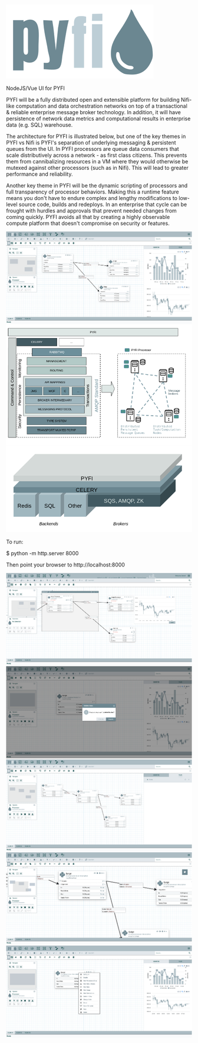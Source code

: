 ![flow1](./screens/pyfi.svg)

NodeJS/Vue UI for PYFI

PYFI will be a fully distributed open and extensible platform for building Nifi-like computation and data orchestration networks on top of a transactional & reliable enterprise message broker technology. In addition, it will have persistence of network data metrics and computational results in enterprise data (e.g. SQL) warehouse.

The architecture for PYFI is illustrated below, but one of the key themes in PYFI vs Nifi is PYFI's separation of underlying messaging & persistent queues from the UI. In PYFI processors are queue data consumers that scale distributively across a network - as first class citizens. This prevents them from cannibalizing resources in a VM where they would otherwise be mutexed against other processors (such as in Nifi). This will lead to greater performance and reliability.

Another key theme in PYFI will be the dynamic scripting of processors and full transparency of processor behaviors. Making this a runtime feature means you don't have to endure complex and lengthy modifications to low-level source code, builds and redeploys. In an enterprise that cycle can be frought with hurdles and approvals that prevent needed changes from coming quickly. PYFI avoids all that by creating a highly observable compute platform that doesn't compromise on security or features.

![flow1](./screens/pyfi1.png)
![flow1](./screens/architecture2.png)
![flow1](./screens/architecture3.png)

To run:

$ python -m http.server 8000

Then point your browser to http://localhost:8000



![flow2](./screens/pyfi7.png)
![flow2](./screens/pyfi2.png)
![flow3](./screens/pyfi3.png)
![flow4](./screens/pyfi4.png)
![flow6](./screens/pyfi6.png)
